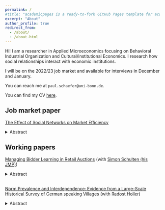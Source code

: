 ```yaml
---
permalink: /
#title: "academicpages is a ready-to-fork GitHub Pages template for academic personal websites"
excerpt: "About"
author_profile: true
redirect_from:
  - /about/
  - /about.html
---
```


Hi!
I am a researcher in Applied Microeconomics focusing on Behavioral Industrial Organization and Cultural/Institutional Economics.
I research how social relationships interact with economic institutions. 

I will be on the 2022/23 job market and available for interviews in December and January.

You can reach me at `paul.schaefer@uni-bonn.de`.

You can find my CV [here](https://pauschae.github.io/files/CV.pdf).

<h2>Job market paper</h2>

[The Effect of Social Networks on Market Efficiency](https://pauschae.github.io/files/jmp_pi_schaefer.pdf)

<details>
  <summary>Abstract</summary>
This paper examines the effects of social networks on market efficiency and prices in a laboratory experiment with real-world friendships and a market with substitutes and complements. I make social networks exogenous by assigning real-world friends to different roles in the market.
Friendships act like soft mergers in two ways: First, friendships between sellers of complements lower prices (increase efficiency), and friendships between sellers of substitutes increase prices (decrease efficiency). 
Second, an adjusted common ownership model (linear directed altruism) rationalizes the data. 
</details>



<h2>Working papers</h2>

[Managing Bidder Learning in Retail Auctions](tba)
(with [Simon Schulten (his JMP)](https://www.simon-schulten.de/))

<details>
<summary>Abstract</summary>
When firms exploit behavioral biases it is natural to think that, eventually, consumers will learn to avoid their mistakes, which limits exploitation. Profit maximizing firms, however, have an incentive to undermine such learning. We study these learning dynamics in a multi-unit descending price auction setting with a simultaneous fixed price offer. We analyze 8 million bids from over 280.000 unique bidders in retail auctions. Consumers frequently bid more than the fixed price offered by the same seller. Depending on rival bidders actions, those overbids sometimes lead to paying more than the fixed price (overpaying). We argue overpaying increases saliency of the consumers’ mistake by making it payoff relevant and thereby may effect consumer learning. Indeed, bidders who overpaid subsequently overbid less often and are more likely to refrain from submitting a bid compared to bidders who overbid but did not overpay. Methodologically, we discuss identification of our treatment effects using causal graphs and show how these treatment effects identify a three-type structural model of bidder behavior with learning dynamics.
</details>

<br />

[Norm Prevalence and Interdependence: Evidence from a Large-Scale Historical Survey of German speaking Villages](https://www.econtribute.de/RePEc/ajk/ajkdps/ECONtribute_118_2021.pdf)
(with [Radost Holler](https://sites.google.com/view/radostholler/))

<details>
<summary>Abstract</summary>
We use large-scale survey data of German speaking villages from the 1930's to investigate drivers of cooperation, gender, and religious norms. Through geographic cluster analysis, we show that inter-regional variation explains only little heterogeneity in norms. Villages in the same physical and institutional environment still maintain different norms. We argue that local differences in the structure of social relationships can explain intra-regional heterogeneity in norms. We focus on a community's ability to transmit and enforce norms to derive theoretical links between correlates of community social relationships and the number of norms it maintains (norm prevalence). Empirically we find that: (1) norm prevalence is positively related to three correlates of community social relationships: religiously homogeneous villages, villages that border on other villages with a different majority religion, and villages with more within-village social gatherings; (2) villages with stronger community-level social relationships are also less likely to segment their reference group for the cooperation norm to smaller social units; (3) cooperation norms make other norms more likely. 
</details>